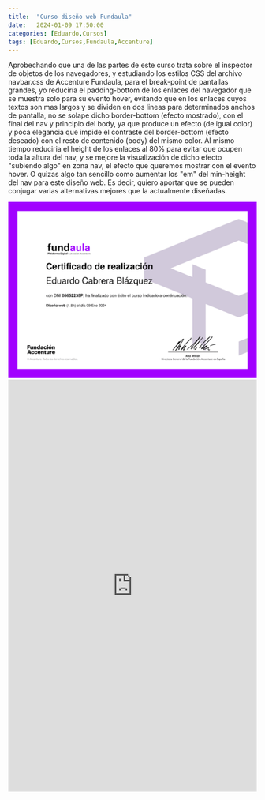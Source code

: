 ```yaml
---
title:  "Curso diseño web Fundaula"
date:   2024-01-09 17:50:00
categories: [Eduardo,Cursos]
tags: [Eduardo,Cursos,Fundaula,Accenture]
---
```


 Aprobechando que una de las partes de este curso trata sobre el inspector de objetos de los navegadores, y estudiando los estilos CSS del archivo navbar.css de Accenture Fundaula, para el break-point de pantallas grandes, yo reduciría el padding-bottom de los enlaces del navegador que se muestra solo para su evento hover, evitando que en los enlaces cuyos textos son mas largos y se dividen en dos lineas para determinados anchos de pantalla, no se solape dicho border-bottom (efecto mostrado), con el final del nav y principio del body, ya que produce un efecto (de igual color) y poca elegancia que impide el contraste del border-bottom (efecto deseado) con el resto de contenido (body) del mismo color. Al mismo tiempo reduciria el height de los enlaces al 80% para evitar que ocupen toda la altura del nav, y se mejore la visualización de dicho efecto "subiendo algo" en zona nav, el efecto que queremos mostrar con el evento hover. O quizas algo tan sencillo como aumentar los "em" del min-height del nav para este diseño web. Es decir, quiero aportar que se pueden conjugar varias alternativas mejores que la actualmente diseñadas.


<img class="centrar" src="/images/fundaula-web.png" alt="Viñeta forges">




<div class="content">
    <div class="embed-container">
       <embed src="https://cv-eduardo.github.io/docs/Eduardo%20Cabrera%20Bl%C3%A1zquez-cv-2023.pdf#page=1&zoom=50" type="application/pdf" width="100%" height="835px" />
    </div>
</div>


